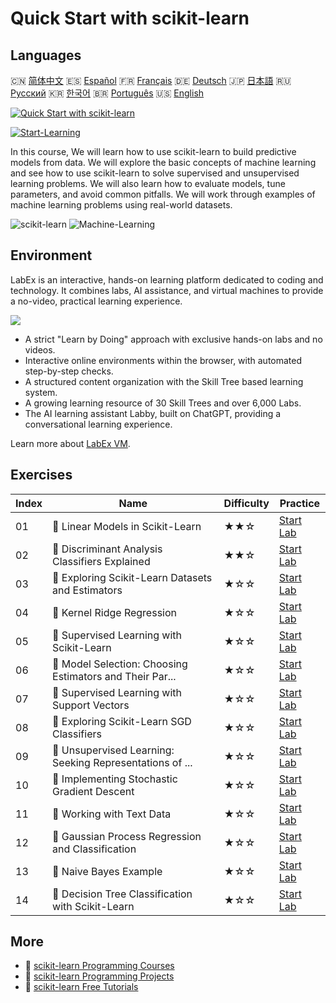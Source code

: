 # Quick Start with scikit-learn

## Languages

🇨🇳 [简体中文](README_zh.md) 🇪🇸 [Español](README_es.md) 🇫🇷 [Français](README_fr.md) 🇩🇪 [Deutsch](README_de.md) 🇯🇵 [日本語](README_ja.md) 🇷🇺 [Русский](README_ru.md) 🇰🇷 [한국어](README_ko.md) 🇧🇷 [Português](README_pt.md) 🇺🇸 [English](README.md) 

[![Quick Start with scikit-learn](https://cover-creator.labex.io/quick-start-with-scikit-learn.png)](https://labex.io/en/courses/quick-start-with-scikit-learn)

[![Start-Learning](https://img.shields.io/badge/Start-Learning-whitesmoke?style=for-the-badge)](https://labex.io/en/courses/quick-start-with-scikit-learn)

In this course, We will learn how to use scikit-learn to build predictive models from data. We will explore the basic concepts of machine learning and see how to use scikit-learn to solve supervised and unsupervised learning problems. We will also learn how to evaluate models, tune parameters, and avoid common pitfalls. We will work through examples of machine learning problems using real-world datasets.

![scikit-learn](https://img.shields.io/badge/scikit-learn-whitesmoke?style=for-the-badge&logo=scikit-learn)
![Machine-Learning](https://img.shields.io/badge/Machine-Learning-whitesmoke?style=for-the-badge&logo=machine-learning)


## Environment

LabEx is an interactive, hands-on learning platform dedicated to coding and technology. It combines labs, AI assistance, and virtual machines to provide a no-video, practical learning experience.

![](https://tutorial-screenshot.getvm.io/images/vm-1725247253.png)

- A strict "Learn by Doing" approach with exclusive hands-on labs and no videos.
- Interactive online environments within the browser, with automated step-by-step checks.
- A structured content organization with the Skill Tree based learning system.
- A growing learning resource of 30 Skill Trees and over 6,000 Labs.
- The AI learning assistant Labby, built on ChatGPT, providing a conversational learning experience.

Learn more about [LabEx VM](https://support.labex.io/using-labex/virtual-machine).

## Exercises

|   Index | Name                                                     | Difficulty   | Practice                                                                                                                                 |
|---------|----------------------------------------------------------|--------------|------------------------------------------------------------------------------------------------------------------------------------------|
|      01 | 📖 Linear Models in Scikit-Learn                         | ★★☆          | <a target='_blank' href='https://labex.io/en/tutorials/ml-linear-models-in-scikit-learn-71093'>Start Lab</a>                             |
|      02 | 📖 Discriminant Analysis Classifiers Explained           | ★★☆          | <a target='_blank' href='https://labex.io/en/tutorials/ml-discriminant-analysis-classifiers-explained-71094'>Start Lab</a>               |
|      03 | 📖 Exploring Scikit-Learn Datasets and Estimators        | ★☆☆          | <a target='_blank' href='https://labex.io/en/tutorials/ml-exploring-scikit-learn-datasets-and-estimators-71095'>Start Lab</a>            |
|      04 | 📖 Kernel Ridge Regression                               | ★☆☆          | <a target='_blank' href='https://labex.io/en/tutorials/ml-kernel-ridge-regression-71096'>Start Lab</a>                                   |
|      05 | 📖 Supervised Learning with Scikit-Learn                 | ★☆☆          | <a target='_blank' href='https://labex.io/en/tutorials/ml-supervised-learning-with-scikit-learn-71097'>Start Lab</a>                     |
|      06 | 📖 Model Selection: Choosing Estimators and Their Par... | ★☆☆          | <a target='_blank' href='https://labex.io/en/tutorials/ml-model-selection-choosing-estimators-and-their-parameters-71098'>Start Lab</a>  |
|      07 | 📖 Supervised Learning with Support Vectors              | ★☆☆          | <a target='_blank' href='https://labex.io/en/tutorials/ml-supervised-learning-with-support-vectors-71099'>Start Lab</a>                  |
|      08 | 📖 Exploring Scikit-Learn SGD Classifiers                | ★☆☆          | <a target='_blank' href='https://labex.io/en/tutorials/ml-exploring-scikit-learn-sgd-classifiers-71100'>Start Lab</a>                    |
|      09 | 📖 Unsupervised Learning: Seeking Representations of ... | ★☆☆          | <a target='_blank' href='https://labex.io/en/tutorials/ml-unsupervised-learning-seeking-representations-of-the-data-71101'>Start Lab</a> |
|      10 | 📖 Implementing Stochastic Gradient Descent              | ★☆☆          | <a target='_blank' href='https://labex.io/en/tutorials/ml-implementing-stochastic-gradient-descent-71102'>Start Lab</a>                  |
|      11 | 📖 Working with Text Data                                | ★☆☆          | <a target='_blank' href='https://labex.io/en/tutorials/ml-working-with-text-data-71103'>Start Lab</a>                                    |
|      12 | 📖 Gaussian Process Regression and Classification        | ★☆☆          | <a target='_blank' href='https://labex.io/en/tutorials/ml-gaussian-process-regression-and-classification-71104'>Start Lab</a>            |
|      13 | 📖 Naive Bayes Example                                   | ★☆☆          | <a target='_blank' href='https://labex.io/en/tutorials/ml-naive-bayes-example-71106'>Start Lab</a>                                       |
|      14 | 📖 Decision Tree Classification with Scikit-Learn        | ★☆☆          | <a target='_blank' href='https://labex.io/en/tutorials/ml-decision-tree-classification-with-scikit-learn-71107'>Start Lab</a>            |

## More

- 🔗 [scikit-learn Programming Courses](https://github.com/labex-labs/awesome-programming-courses)
- 🔗 [scikit-learn Programming Projects](https://github.com/labex-labs/awesome-programming-projects)
- 🔗 [scikit-learn Free Tutorials](https://github.com/labex-labs/sklearn-free-tutorials)

